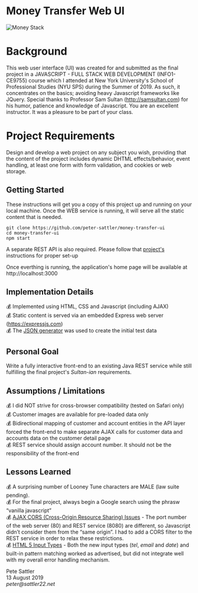 # Money Transfer Web UI
![Money Stack](https://github.com/peter-sattler/money-transfer-api/blob/master/img/money-stack.gif)

# Background

This web user interface (UI) was created for and submitted as the final project in a JAVASCRIPT - FULL STACK WEB 
DEVELOPMENT (INFO1-CE9755) course which I attended at New York University's School of Professional Studies (NYU SPS) 
during the Summer of 2019. As such, it concentrates on the basics; avoiding heavy Javascript frameworks like JQuery. Special thanks to Professor Sam Sultan (http://samsultan.com) for his humor, patience and knowledge of Javascript. You are an excellent instructor. It was a pleasure to be part of your class.

# Project Requirements

Design and develop a web project on any subject you wish, providing that the content of the project includes dynamic DHTML effects/behavior, event handling, at least one form with form validation, and cookies or web storage. 

## Getting Started

These instructions will get you a copy of this project up and running on your local machine. Once the WEB service is running, it will serve all the static content that is needed.

```text
git clone https://github.com/peter-sattler/money-transfer-ui
cd money-transfer-ui
npm start
```

A separate REST API is also required.  Please follow that [project's](https://github.com/peter-sattler/money-transfer-api/blob/master/README.md) instructions for proper set-up

Once everthing is running, the application's home page will be available at http://localhost:3000 

## Implementation Details

:moneybag: Implemented using HTML, CSS and Javascript (including AJAX)   
:moneybag: Static content is served via an embedded Express web server (https://expressjs.com)    
:moneybag: The [JSON generator](https://next.json-generator.com) was used to create the initial test data   

## Personal Goal 

Write a fully interactive front-end to an existing Java REST service while still fulfilling the final project's _Sultan-ian_ requirements.

## Assumptions / Limitations 

:moneybag: I did NOT strive for cross-browser compatibility (tested on Safari only)    
:moneybag: Customer images are available for pre-loaded data only  
:moneybag: Bidirectional mapping of customer and account entities in the API layer forced the front-end to make separate AJAX calls for customer data and accounts data on the customer detail page   
:moneybag: REST service should assign account number. It should not be the responsibility of the front-end  
    
## Lessons Learned

:moneybag: A surprising number of Looney Tune characters are MALE (law suite pending).    
:moneybag: For the final project, always begin a Google search using the phrasw “vanilla javascript”    
:moneybag: <ins>AJAX CORS (Cross-Origin Resource Sharing) Issues</ins> - The port number of the web server (80) and REST service (8080) are different, so Javascript didn’t consider them from the “same origin”. I had to add a CORS filter to the REST service in order to relax these restrictions.  
:moneybag: <ins>HTML 5 Input Types</ins> - Both the new input types (*tel*, *email* and *date*) and built-in pattern matching worked as advertised, but did not integrate well with my overall error handling mechanism.  

Pete Sattler  
13 August 2019  
_peter@sattler22.net_  
